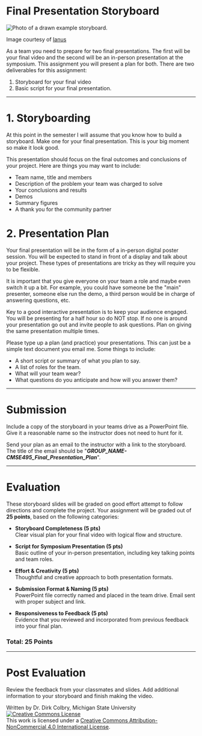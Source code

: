# Final Presentation Storyboard

<img src="https://live.staticflickr.com/52/141572976_d81ef23726_b.jpg"  alt="Photo of a drawn example storyboard.">

Image courtesy of [Ianus](https://www.flickr.com/photos/ianus/)

As a team you need to prepare for two final presentations.  The first will be your final video and the second will be an in-person presentation at the symposium.  This assignment you will present a plan for both.  There are two deliverables for this assignment:

1. Storyboard for your final video
2. Basic script for your final presentation. 



----
<a name="Storyboarding"></a>

# 1. Storyboarding

At this point in the semester I will assume that you know how to build a storyboard. Make one for your final presentation.  This is your big moment so make it look good. 

This presentation should focus on the final outcomes and conclusions of your project. Here are things you may want to include:

- Team name, title and members
- Description of the problem your team was charged to solve
- Your conclusions and results
- Demos
- Summary figures
- A thank you for the community partner

# 2. Presentation Plan

Your final presentation will be in the form of a in-person digital poster session.  You will be expected to stand in front of a display and talk about your project. These types of presentations are tricky as they will require you to be flexible.  

It is important that you give everyone on your team a role and maybe even switch it up a bit.  For example, you could have someone be the "main" presenter, someone else run the demo, a third person would be in charge of answering questions, etc. 

Key to a good interactive presentation is to keep your audience engaged. You will be presenting for a half hour so do NOT stop. If no one is around your presentation go out and invite people to ask questions.  Plan on giving the same presentation multiple times. 

Please type up a plan (and practice) your presentations. This can just be a simple text document you email me. Some things to include:

- A short script or summary of what you plan to say.
- A list of roles for the team.
- What will your team wear?
- What questions do you anticipate and how will you answer them?

---
# Submission

Include a copy of the storyboard in your teams drive as a PowerPoint file. Give it a reasonable name so the instructor does not need to hunt for it. 

Send your plan as an email to the instructor with a link to the storyboard. The title of the email should be "**_GROUP_NAME-CMSE495_Final_Presentation_Plan_**".


---
# Evaluation
These storyboard slides will be graded on good effort attempt to follow directions and complete the project.  Your assignment will be graded out of **25 points**, based on the following categories:

- **Storyboard Completeness (5 pts)**  
  Clear visual plan for your final video with logical flow and structure.

- **Script for Symposium Presentation (5 pts)**  
  Basic outline of your in-person presentation, including key talking points and team roles.

- **Effort & Creativity (5 pts)**  
  Thoughtful and creative approach to both presentation formats.

- **Submission Format & Naming (5 pts)**  
  PowerPoint file correctly named and placed in the team drive. Email sent with proper subject and link.

- **Responsiveness to Feedback (5 pts)**  
  Evidence that you reviewed and incorporated from previous feedback into your final plan.

### Total: 25 Points


---

# Post Evaluation

Review the feedback from your classmates and slides. Add additional information to your storyboard and finish making the video. 

Written by Dr. Dirk Colbry, Michigan State University
<a rel="license" href="http://creativecommons.org/licenses/by-nc/4.0/"><img alt="Creative Commons License" style="border-width:0" src="https://i.creativecommons.org/l/by-nc/4.0/88x31.png" /></a><br />This work is licensed under a <a rel="license" href="http://creativecommons.org/licenses/by-nc/4.0/">Creative Commons Attribution-NonCommercial 4.0 International License</a>.
